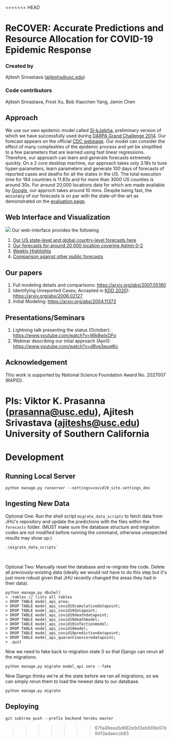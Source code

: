 <<<<<<< HEAD
# ReCOVER: Accurate Predictions and Resource Allocation for COVID-19 Epidemic Response

### Created by
Ajitesh Srivastava (ajiteshs@usc.edu)

### Code contributors

Ajitesh Srivastava, Frost Xu, Bob Xiaochen Yang, Jamin Chen

## Approach
We use our own epidemic model called [SI-kJalpha](https://arxiv.org/abs/2007.05180), preliminary version of which we have successfully used during [DARPA Grand Challenge 2014](https://news.usc.edu/83180/usc-engineers-earn-national-recognition-for-predicting-disease-outbreaks/). Our forecast appears on the official [CDC webpage](https://www.cdc.gov/coronavirus/2019-ncov/covid-data/forecasting-us.html).  Our model can consider the effect of many complexities of the epidemic process and yet be simplified to a few parameters that are learned using fast linear regressions. Therefore, our approach can learn and generate forecasts extremely quickly. On a 2 core desktop machine, our approach takes only 3.18s to tune hyper-parameters, learn parameters and generate 100 days of forecasts of reported cases and deaths for all the states in the US. The total execution time for 184 countries is 11.83s and for more than 3000 US counties is around 30s. For around 20,000 locations data for which are made available by [Google](https://github.com/GoogleCloudPlatform/covid-19-open-data), our approch takes around 10 mins.
Despite being fast, the accuracy of our forecasts is on par with the state-of-the-art as demonstrated on the [evaluation page](https://scc-usc.github.io/ReCOVER-COVID-19/#/leaderboard).

## Web Interface and Visualization
![](frontend/screenshot.png)
Our web-interface provides the following
1. [Our US state-level and global country-level forecasts here](https://scc-usc.github.io/ReCOVER-COVID-19/)
1. [Our forecasts for around 20,000 location covering Admin 0-2](https://scc-usc.github.io/ReCOVER-COVID-19/#/row)
1. [Weekly Highlights](https://scc-usc.github.io/ReCOVER-COVID-19/#/highlights)
1. [Comparison against other public forecasts](https://scc-usc.github.io/ReCOVER-COVID-19/#/leaderboard)


## Our papers
1. Full modeling details and comparisons: https://arxiv.org/abs/2007.05180
1. Identifying Unreported Cases; Accepted in [KDD 2020](https://www.kdd.org/kdd2020/calls/view/health-day-kdd-2020-ai-for-covid)): https://arxiv.org/abs/2006.02127
1. Initial Modeling: https://arxiv.org/abs/2004.11372

## Presentations/Seminars
1. Lightning talk presenting the status (October): https://www.youtube.com/watch?v=ll6k8wlxOFo
1. Webinar describing our intial approach (April): https://www.youtube.com/watch?v=dBye3euqlKc

## Acknowledgement

This work is supported by National Science Foundation Award No. 2027007 (RAPID).

PIs: Viktor K. Prasanna (prasanna@usc.edu), Ajitesh Srivastava (ajiteshs@usc.edu)
University of Southern California
=======
# Development

## Running Local Server
```
python manage.py runserver --settings=covid19_site.settings_dev
```

## Ingesting New Data
Optional One: Run the shell script ```migrate_data_scripts``` to fetch data from JHU's repository and update the predictions with the files within the ```forecasts``` folder. (MUST make sure the database structure and migration codes are not modified before running the command, otherwise unexpected results may show up.) 
```
.\migrate_data_scripts`
```
&nbsp;

Optional Two: Manually reset the database and re-migrate the code.
Delete all previously-existing data (ideally we would not have to do this step 
but it's just more robust given that JHU recently changed the areas they had
in their data).
```
python manage.py dbshell
> .tables // lists all tables
> DROP TABLE model_api_area;
> DROP TABLE model_api_covid19cumulativedatapoint;
> DROP TABLE model_api_covid19datapoint;
> DROP TABLE model_api_covid19deathdatapoint;
> DROP TABLE model_api_covid19deathmodel;
> DROP TABLE model_api_covid19infectionmodel;
> DROP TABLE model_api_covid19model;
> DROP TABLE model_api_covid19predictiondatapoint;
> DROP TABLE model_api_quarantinescoredatapoint;
> .quit
```
Now we need to fake back to migration state 0 so that Django can rerun all the 
migrations.
```
python manage.py migrate model_api zero --fake
```
Now Django thinks we're at the state before we ran all migrations, so we can
simply rerun them to load the newest data to our database.
```
python manage.py migrate
```

## Deploying
```
git subtree push --prefix backend heroku master
```
>>>>>>> 67fa49eea5d682e9d3eb569e07d9d13adaeccb83
